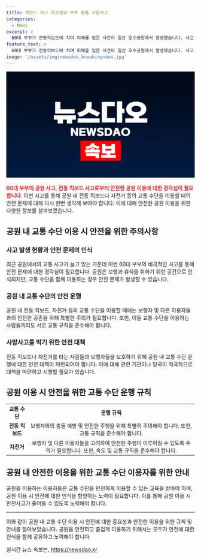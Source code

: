 ```yaml
---
title: 킥보드 사고 여고생과 부부 충돌 사망사고
categories:
  - News
excerpt: >
  60대 부부가 전동킥보드에 치여 피해를 입은 사건이 일산 호수공원에서 발생했습니다. 사고 원인으로는 고등학생 2명이 탄 전동킥보드가 자전거 도로를 주행 중에 부부를 들이받은 것으로 파악되고, 이에 따라 경찰은 가해 학생 2명을 업무상 과실치사상 혐의로 입건하여 조사 중에 있습니다. 현재 피해를 입은 A씨는 아내를 잃고 치료 중에 있으며, 공원 내 자전거 도로를 도로로 볼 수 있는지에 대해 관계 기관에 질의가 이뤄지고 있습니다. (사진=)
feature_text: >
  60대 부부가 전동킥보드에 치여 피해를 입은 사건이 일산 호수공원에서 발생했습니다. 사고 원인으로는 고등학생 2명이 탄 전동킥보드가 자전거 도로를 주행 중에 부부를 들이받은 것으로 파악되고, 이에 따라 경찰은 가해 학생 2명을 업무상 과실치사상 혐의로 입건하여 조사 중에 있습니다. 현재 피해를 입은 A씨는 아내를 잃고 치료 중에 있으며, 공원 내 자전거 도로를 도로로 볼 수 있는지에 대해 관계 기관에 질의가 이뤄지고 있습니다. (사진=)
image: '/assets/img/newsdao_breakingnews.jpg'
---
```


<p><img src="/assets/img/newsdao_breakingnews.jpg" alt="koreaapp 속보" /></p>

<p><b><span style="color: #ee2323;">60대 부부의 공원 사고, 전동 킥보드 사고로부터 안전한 공원 이용에 대한 경각심이 필요합니다. </span></b>이번 사고를 통해 공원 내 전동 킥보드나 자전거 등의 교통 수단을 이용할 때의 안전 문제에 대해 다시 한번 생각해 보아야 합니다. 이에 대해 안전한 공원 이용을 위한 다양한 정보를 살펴보겠습니다. </p>

<h2 data-ke-size="size26">공원 내 교통 수단 이용 시 안전을 위한 주의사항</h2>

<h3><b>사고 발생 현황과 안전 문제의 인식</b></h3>

<p data-ke-size="size16">최근 공원에서의 교통 사고가 늘고 있는 가운데 이번 60대 부부의 비극적인 사고를 통해 안전 문제에 대한 경각심이 필요합니다. 공원은 보행과 휴식을 취하기 위한 공간으로 인식되지만, 교통 수단을 함께 이용하는 경우 안전 문제가 발생할 수 있습니다.</p>

<h3><b>공원 내 교통 수단의 안전 운행</b></h3>

<p data-ke-size="size16">공원 내 전동 킥보드, 자전거 등의 교통 수단을 이용할 때에는 보행자 및 다른 이용자들과의 안전한 공존을 위해 특별한 주의가 필요합니다. 또한, 이들 교통 수단을 이용하는 사람들끼리도 서로 교통 규칙을 준수해야 합니다. </p>

<h3><b>사망사고를 막기 위한 안전 대책</b></h3>

<p data-ke-size="size16">전동 킥보드나 자전거를 타는 사람들과 보행자들을 보호하기 위해 공원 내 교통 수단 운행에 대한 안전 대책이 마련되어야 합니다. 이에 대해 관련 기관이나 당국이 적극적으로 대책을 마련하고 시행할 필요가 있습니다. </p>

<h2 data-ke-size="size26">공원 이용 시 안전을 위한 교통 수단 운행 규칙</h2>

<table>
    <tbody>
        <tr>
            <td style="text-align: center; height: 17px;"><b>교통 수단</b></td>
            <td style="text-align: center; height: 17px;"><b>운행 규칙</b></td>
        </tr>
        <tr>
            <td style="text-align: center; height: 17px;"><b>전동 킥보드</b></td>
            <td style="text-align: center; height: 17px;">보행자와의 충돌 예방 및 안전한 주행을 위해 특별히 주의해야 합니다. 또한, 교통 규칙을 준수해야 합니다. </td>
        </tr>
        <tr>
            <td style="text-align: center; height: 17px;"><b>자전거</b></td>
            <td style="text-align: center; height: 17px;">보행자 및 다른 이용자들을 고려하여 안전한 주행이 이루어질 수 있도록 주의가 필요합니다. 또한, 속도 및 교통 규칙을 준수해야 합니다. </td>
        </tr>
    </tbody>
</table>

<h2 data-ke-size="size26">공원 내 안전한 이용을 위한 교통 수단 이용자를 위한 안내</h2>

<p data-ke-size="size16">공원을 이용하는 이용자들은 교통 수단을 안전하게 이용할 수 있는 교육을 받아야 하며, 공원 이용 시 안전에 대한 인식을 함양하는 노력이 필요합니다. 이를 통해 공원 이용 시 안전사고가 줄어들 수 있도록 노력해야 합니다.</p>

<hr>

<p data-ke-size="size16">이와 같이 공원 내 교통 수단 이용 시 안전에 대한 중요성과 안전한 이용을 위한 규칙 및 안내를 알아보았습니다. 공원을 안전하고 즐겁게 이용하기 위해서는 모두가 안전에 대한 인식을 함께 공유하고 노력해야 합니다. </p>
실시간 뉴스 속보는, <a href="https://newsdao.kr" rel="dofollow">https://newsdao.kr</a>


